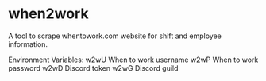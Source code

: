 # when2work
A tool to scrape whentowork.com website for shift and employee information.

Environment Variables:
w2wU When to work username
w2wP When to work password
w2wD Discord token
w2wG Discord guild
